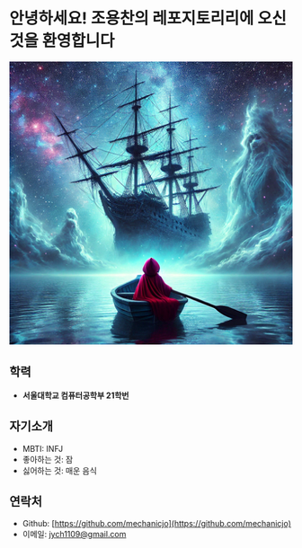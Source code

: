 # 안녕하세요! 조용찬의 레포지토리리에 오신 것을 환영합니다

![프로필사진](./img/image.png)

## 학력
- **서울대학교 컴퓨터공학부 21학번**

## 자기소개
- MBTI: INFJ
- 좋아하는 것: 잠
- 싫어하는 것: 매운 음식

## 연락처
- Github: [https://github.com/mechanicjo](https://github.com/mechanicjo)
- 이메일: jych1109@gmail.com